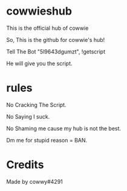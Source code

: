 # cowwieshub
This is the official hub of cowwie


So, This is the github for cowwie's hub!

Tell The Bot "5l9643dgumzt", !getscript

He will give you the script.

# rules
No Cracking The Script.

No Saying I suck.

No Shaming me cause my hub is not the best.

Dm me for stupid reason = BAN.

# Credits
Made by cowwy#4291


